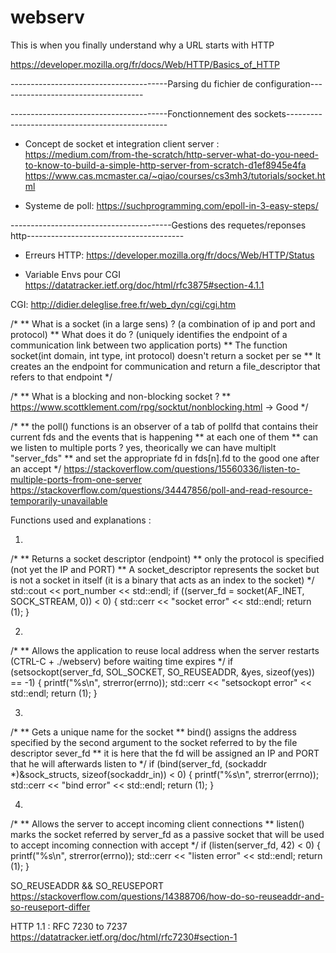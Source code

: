 # webserv
This is when you finally understand why a URL starts with HTTP


https://developer.mozilla.org/fr/docs/Web/HTTP/Basics_of_HTTP


---------------------------------------Parsing du fichier de configuration------------------------------------


---------------------------------------Fonctionnement des sockets------------------------------------------------

- Concept de socket et integration client server :
https://medium.com/from-the-scratch/http-server-what-do-you-need-to-know-to-build-a-simple-http-server-from-scratch-d1ef8945e4fa
https://www.cas.mcmaster.ca/~qiao/courses/cs3mh3/tutorials/socket.html


- Systeme de poll:
https://suchprogramming.com/epoll-in-3-easy-steps/


----------------------------------------Gestions des requetes/reponses http---------------------------------------

- Erreurs HTTP:
https://developer.mozilla.org/fr/docs/Web/HTTP/Status


- Variable Envs pour CGI
https://datatracker.ietf.org/doc/html/rfc3875#section-4.1.1



CGI:
http://didier.deleglise.free.fr/web_dyn/cgi/cgi.htm

/*
** What is a socket (in a large sens) ? (a combination of ip and port and protocol)
** What does it do ? (uniquely identifies the endpoint of a communication link between two application ports)
** The function socket(int domain, int type, int protocol) doesn't return a socket per se
** It creates an the endpoint for communication and return a file_descriptor that refers to that endpoint
*/

/*
** What is a blocking and non-blocking socket ?
** https://www.scottklement.com/rpg/socktut/nonblocking.html -> Good
*/

/*
** the poll() functions is an observer of a tab of pollfd that contains their current fds and the events that is happening
** at each one of them
** can we listen to multiple ports ? yes, theorically we can have multiplt "server_fds"
** and set the appropriate fd in fds[n].fd to the good one after an accept
*/
https://stackoverflow.com/questions/15560336/listen-to-multiple-ports-from-one-server
https://stackoverflow.com/questions/34447856/poll-and-read-resource-temporarily-unavailable

Functions used and explanations :

1.
/*
** Returns a socket descriptor (endpoint)
** only the protocol is specified (not yet the IP and PORT)
** A socket_descriptor represents the socket but is not a socket in itself (it is a binary that acts as an index to the socket)
*/
std::cout << port_number << std::endl;
if ((server_fd = socket(AF_INET, SOCK_STREAM, 0)) < 0)
{
	std::cerr << "socket error" << std::endl;
	return (1);
}

2.
/*
** Allows the application to reuse local address when the server restarts (CTRL-C + ./webserv) before waiting time expires
*/
if (setsockopt(server_fd, SOL_SOCKET, SO_REUSEADDR, &yes, sizeof(yes)) == -1)
{
	printf("%s\n", strerror(errno));
	std::cerr << "setsockopt error" << std::endl;
	return (1);
}

3.
/*
** Gets a unique name for the socket
** bind() assigns the address specified by the second argument to the socket referred to by the file descriptor sever_fd
** it is here that the fd will be assigned an IP and PORT that he will afterwards listen to
*/
if (bind(server_fd, (sockaddr *)&sock_structs, sizeof(sockaddr_in)) < 0)
{
	printf("%s\n", strerror(errno));
	std::cerr << "bind error" << std::endl;
	return (1);
}

4.
/*
** Allows the server to accept incoming client connections
** listen() marks the socket referred by server_fd as a passive socket that will be used to accept incoming connection with accept
*/
if (listen(server_fd, 42) < 0) 
{ 
	printf("%s\n", strerror(errno));
	std::cerr << "listen error" << std::endl;
	return (1);
}

SO_REUSEADDR && SO_REUSEPORT
https://stackoverflow.com/questions/14388706/how-do-so-reuseaddr-and-so-reuseport-differ

HTTP 1.1 : RFC 7230 to 7237
https://datatracker.ietf.org/doc/html/rfc7230#section-1
